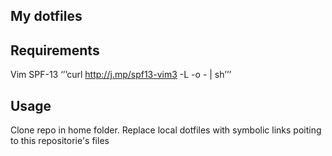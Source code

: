 My dotfiles
-----------

Requirements
-----------
 Vim SPF-13
 ‘’’curl http://j.mp/spf13-vim3 -L -o - | sh’’’

Usage
----
Clone repo in home folder. Replace local dotfiles with symbolic links poiting to this repositorie's files

